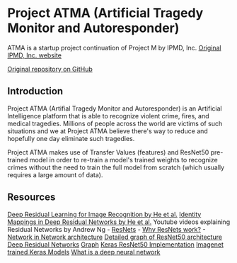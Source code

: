 # Project ATMA (Artificial Tragedy Monitor and Autoresponder)
ATMA is a startup project continuation of Project M by IPMD, Inc. 
[Original IPMD, Inc. website](http://www.ipmdinc.com/)

[Original repository on GitHub](https://github.com/IvanVargas8/projectATMA)

## Introduction
Project ATMA (Artifial Tragedy Monitor and Autoresponder) is an Artificial Intelligence platform
that is able to recognize violent crime, fires, and medical tragedies. Millions of people across
the world are victims of such situations and we at Project ATMA believe there's way to reduce and
hopefully one day eliminate such tragedies.

Project ATMA makes use of Transfer Values (features) and ResNet50 pre-trained model
in order to re-train a model's trained weights to recognize crimes without the need
to train the full model from scratch (which usually requires a large amount of data).

## Resources
[Deep Residual Learning for Image Recognition by He et al.](https://arxiv.org/abs/1512.03385)
[Identity Mappings in Deep Residual Networks by He et al.](https://arxiv.org/abs/1603.05027)
Youtube videos explaining Residual Networks by Andrew Ng
    - [ResNets](https://www.youtube.com/watch?time_continue=1&v=K0uoBKBQ1gA)
    - [Why ResNets work?](https://www.youtube.com/watch?v=GSsKdtoatm8)
    - [Network in Network architecture](https://www.youtube.com/watch?v=9EZVpLTPGz8)
[Detailed graph of ResNet50 architecture](http://ethereon.github.io/netscope/#/gist/db945b393d40bfa26006)
[Deep Residual Networks](https://github.com/KaimingHe/deep-residual-networks)
[Graph](http://ethereon.github.io/netscope/#/gist/db945b393d40bfa26006)
[Keras ResNet50 Implementation](https://github.com/raghakot/keras-resnet)
[Imagenet trained Keras Models](https://www.pyimagesearch.com/2017/03/20/imagenet-vggnet-resnet-inception-xception-keras/)
[What is a deep neural network](https://www.quora.com/What-is-the-deep-neural-network-known-as-%E2%80%9CResNet-50%E2%80%9D)
